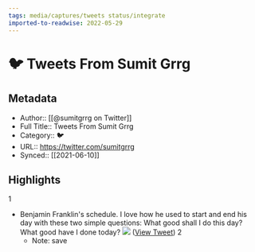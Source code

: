 ```yaml
---
tags: media/captures/tweets status/integrate
imported-to-readwise: 2022-05-29
---
```

# 🐦 Tweets From Sumit Grrg

## Metadata
- Author:: [[@sumitgrrg on Twitter]]
- Full Title:: Tweets From Sumit Grrg
- Category:: 🐦
- URL:: https://twitter.com/sumitgrrg
- Synced:: [[2021-06-10]]

## Highlights
1
- Benjamin Franklin's schedule.
  I love how he used to start and end his day with these two simple questions:
  What good shall I do this day?
  What good have I done today? 
  ![](https://pbs.twimg.com/media/E3hn83qVkA8Agxy.jpg) ([View Tweet](https://twitter.com/sumitgrrg/status/1402985582049980417))
2
    - Note: save
